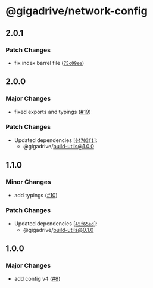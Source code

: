 # @gigadrive/network-config

## 2.0.1

### Patch Changes

- fix index barrel file ([`75c09ee`](https://github.com/Gigadrive/sdk/commit/75c09ee52836b7798b5235f215924661735ef7f2))

## 2.0.0

### Major Changes

- fixed exports and typings ([#19](https://github.com/Gigadrive/sdk/pull/19))

### Patch Changes

- Updated dependencies [[`04703f1`](https://github.com/Gigadrive/sdk/commit/04703f1a9a3adb76994b25c08b840f8cbde4cb84)]:
  - @gigadrive/build-utils@1.0.0

## 1.1.0

### Minor Changes

- add typings ([#10](https://github.com/Gigadrive/sdk/pull/10))

### Patch Changes

- Updated dependencies [[`45f65ed`](https://github.com/Gigadrive/sdk/commit/45f65ed1e6428a248c71c792a17c7c9b6eeb8c39)]:
  - @gigadrive/build-utils@0.1.0

## 1.0.0

### Major Changes

- add config v4 ([#8](https://github.com/Gigadrive/sdk/pull/8))
